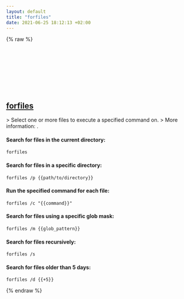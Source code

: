 ```yaml
---
layout: default
title: "forfiles"
date: 2021-06-25 18:12:13 +02:00
---
```

{% raw %}
<h2 id="forfiles">
  <a href="/en/windows/forfiles.html">forfiles</a> <a href="#forfiles"><svg class="icon">
    <use href="/assets/images/unicode_sprite.svg#link" />
  </svg></a>
</h2>
> Select one or more files to execute a specified command on.
> More information: <https://docs.microsoft.com/windows-server/administration/windows-commands/forfiles>.

#### Search for files in the current directory:
```shell
forfiles
```
#### Search for files in a specific directory:
```shell
forfiles /p {{path/to/directory}}
```
#### Run the specified command for each file:
```shell
forfiles /c "{{command}}"
```
#### Search for files using a specific glob mask:
```shell
forfiles /m {{glob_pattern}}
```
#### Search for files recursively:
```shell
forfiles /s
```
#### Search for files older than 5 days:
```shell
forfiles /d {{+5}}
```
{% endraw %}